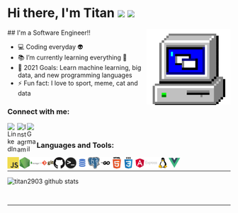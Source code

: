 # Hi there, I'm Titan <img src="https://github.com/TheDudeThatCode/TheDudeThatCode/blob/master/Assets/Hi.gif" width="29px"> <img src="https://github.com/TheDudeThatCode/TheDudeThatCode/blob/master/Assets/Mario_Hello_Big.gif" width="30px">


<img align="right" alt="PC GIF" src="https://github.com/TheDudeThatCode/TheDudeThatCode/blob/master/Assets/PC.gif" width="190" />
## I'm a Software Engineer!!

- 💻 Coding everyday 👽
- 📚 I’m currently learning everything 🤣
- 🥅 2021 Goals: Learn machine learning, big data, and new programming languages
- ⚡ Fun fact: I love to sport, meme, cat and data


### Connect with me:

[<img align="left" alt="LinkedIn" width="22px" src="https://cdn.jsdelivr.net/npm/simple-icons@v3/icons/linkedin.svg" />][linkedin]
[<img align="left" alt="Instagram" width="22px" src="https://github.com/TheDudeThatCode/TheDudeThatCode/blob/master/Assets/Instagram.svg" />][instagram]
[<img align="left" alt="Gmail" width="22px" src="https://cdn.jsdelivr.net/npm/simple-icons@v3/icons/gmail.svg" />][gmail]

<br />

### Languages and Tools:

<img align="left" alt="JavaScript" width="26px" src="https://raw.githubusercontent.com/github/explore/80688e429a7d4ef2fca1e82350fe8e3517d3494d/topics/javascript/javascript.png" />
<img align="left" alt="Node.js" width="26px" src="https://raw.githubusercontent.com/github/explore/80688e429a7d4ef2fca1e82350fe8e3517d3494d/topics/nodejs/nodejs.png" />
<img align="left" alt="MongoDB" width="26px" src="https://raw.githubusercontent.com/github/explore/80688e429a7d4ef2fca1e82350fe8e3517d3494d/topics/mongodb/mongodb.png" />
<img align="left" alt="Git" width="26px" src="https://raw.githubusercontent.com/github/explore/80688e429a7d4ef2fca1e82350fe8e3517d3494d/topics/git/git.png" />
<img align="left" alt="GitHub" width="26px" src="https://raw.githubusercontent.com/github/explore/78df643247d429f6cc873026c0622819ad797942/topics/github/github.png" />
<img align="left" alt="Terminal" width="26px" src="https://raw.githubusercontent.com/github/explore/80688e429a7d4ef2fca1e82350fe8e3517d3494d/topics/terminal/terminal.png" />
<img align="left" alt="SQL" width="26px" src="https://raw.githubusercontent.com/github/explore/80688e429a7d4ef2fca1e82350fe8e3517d3494d/topics/sql/sql.png" />
<img align="left" alt="PostgreSQL" width="26px" src="https://raw.githubusercontent.com/github/explore/78df643247d429f6cc873026c0622819ad797942/topics/postgresql/postgresql.png" />
<img align="left" alt="Go" width="26px" src="https://raw.githubusercontent.com/github/explore/78df643247d429f6cc873026c0622819ad797942/topics/go/go.png" />
<img align="left" alt="HTML" width="26px" src="https://raw.githubusercontent.com/github/explore/78df643247d429f6cc873026c0622819ad797942/topics/html/html.png" />
<img align="left" alt="CSS" width="26px" src="https://raw.githubusercontent.com/github/explore/78df643247d429f6cc873026c0622819ad797942/topics/css/css.png" />
<img align="left" alt="Angular" width="26px" src="https://raw.githubusercontent.com/github/explore/78df643247d429f6cc873026c0622819ad797942/topics/angular/angular.png" />
<img align="left" alt="Express" width="26px" src="https://raw.githubusercontent.com/github/explore/78df643247d429f6cc873026c0622819ad797942/topics/express/express.png" />
<img align="left" alt="Linux" width="26px" src="https://raw.githubusercontent.com/github/explore/78df643247d429f6cc873026c0622819ad797942/topics/linux/linux.png" />
<img align="left" alt="Vue" width="26px" src="https://raw.githubusercontent.com/github/explore/78df643247d429f6cc873026c0622819ad797942/topics/vue/vue.png" />

<br />

---

![titan2903 github stats](https://github-readme-stats.vercel.app/api?username=titan2903&show_icons=true&hide_border=true)

<br />

---


[instagram]: https://www.instagram.com/i_amdevelop/
[linkedin]: https://www.linkedin.com/in/titanio-yudista-153b79192/
[gmail]: mailto:titanioyudista98@gmail.com
